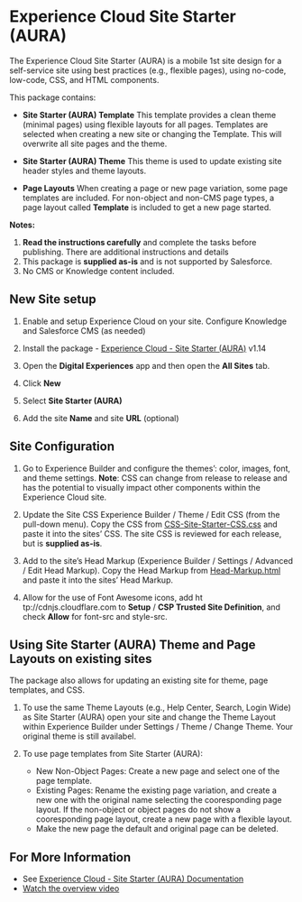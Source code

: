 # Experience Cloud Site Starter (AURA)
The Experience Cloud Site Starter (AURA) is a mobile 1st site design for a self-service site using best practices (e.g., flexible pages), using no-code, low-code,  CSS, and HTML components.

This package contains:
* **Site Starter (AURA) Template**
    This template provides a clean theme (minimal pages) using flexible layouts for all pages.
    Templates are selected when creating a new site or changing the Template. This will overwrite all site pages and the theme. 

* **Site Starter (AURA) Theme**
    This theme is used to update existing site header styles and theme layouts.
   
* **Page Layouts**
    When creating a page or new page variation, some page templates are included. For non-object and non-CMS page types, a page layout called **Template** is included to get a new page started. 


**Notes:**
1. **Read the instructions carefully** and complete the tasks before publishing. There are additional instructions and details 
2. This package is **supplied as-is** and is not supported by Salesforce.
3. No CMS or Knowledge content included.


## New Site setup

1. Enable and setup Experience Cloud on your site.
   Configure Knowledge and Salesforce CMS (as needed)

2. Install the package - [Experience Cloud - Site Starter (AURA)](https://login.salesforce.com/packaging/installPackage.apexp?p0=04t5f000000iqiF) v1.14
    
3. Open the **Digital Experiences** app and then open the **All Sites** tab.

4. Click **New**

5. Select **Site Starter (AURA)**

6. Add the site **Name** and site **URL** (optional)


## Site Configuration

1. Go to Experience Builder and configure the themes’: color, images, font, and theme settings.
   **Note**: CSS can change from release to release and has the potential to visually impact other components within the Experience Cloud site. 
    
2. Update the Site CSS Experience Builder / Theme / Edit CSS (from the pull-down menu). 
   Copy the CSS from [CSS-Site-Starter-CSS.css](./CSS-Site-Starter.css) and paste it into the sites’ CSS.
   The site CSS is reviewed for each release, but is **supplied as-is**.
    
3. Add to the site’s Head Markup (Experience Builder / Settings / Advanced / Edit Head Markup).
   Copy the Head Markup from [Head-Markup.html](./Head-Markup.html) and paste it into the sites’ Head Markup.
    
4. Allow for the use of Font Awesome icons, add ht&#8203;tp://cdnjs.cloudflare.com to **Setup** / **CSP Trusted Site Definition**, and check **Allow** for font-src and style-src.


## Using Site Starter (AURA) Theme and Page Layouts on existing sites

The package also allows for updating an existing site for theme, page templates, and CSS.
1. To use the same Theme Layouts (e.g., Help Center, Search, Login Wide) as Site Starter (AURA) open your site and change the Theme Layout within Experience Builder under Settings / Theme / Change Theme. Your original theme is still availabel.

2. To use page templates from Site Starter (AURA):
    - New Non-Object Pages: Create a new page and select one of the page template. 
    - Existing Pages: Rename the existing page variation, and create a new one with the original name selecting the cooresponding page layout. 
      If the non-object or object pages do not show a cooresponding page layout, create a new page with a flexible layout. 
    - Make the new page the default and original page can be deleted.    


## For More Information 
- See [Experience Cloud - Site Starter (AURA) Documentation](https://salesforce.quip.com/PjCIAaDQWNGY)
- [Watch the overview video](https://secure.vidyard.com/organizations/1222/embed_select/dBMyA254f61Zr5dPWcTta9)
